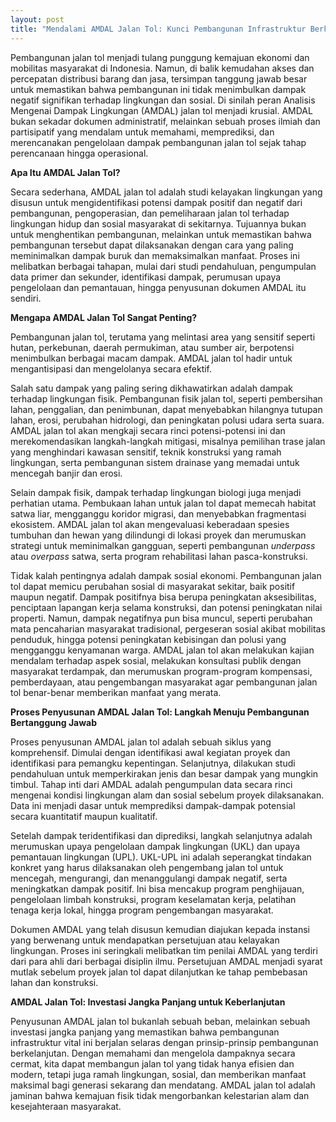 ```yaml
---
layout: post
title: "Mendalami AMDAL Jalan Tol: Kunci Pembangunan Infrastruktur Berkelanjutan"
---
```


Pembangunan jalan tol menjadi tulang punggung kemajuan ekonomi dan mobilitas masyarakat di Indonesia. Namun, di balik kemudahan akses dan percepatan distribusi barang dan jasa, tersimpan tanggung jawab besar untuk memastikan bahwa pembangunan ini tidak menimbulkan dampak negatif signifikan terhadap lingkungan dan sosial. Di sinilah peran Analisis Mengenai Dampak Lingkungan (AMDAL) jalan tol menjadi krusial. AMDAL bukan sekadar dokumen administratif, melainkan sebuah proses ilmiah dan partisipatif yang mendalam untuk memahami, memprediksi, dan merencanakan pengelolaan dampak pembangunan jalan tol sejak tahap perencanaan hingga operasional.

**Apa Itu AMDAL Jalan Tol?**

Secara sederhana, AMDAL jalan tol adalah studi kelayakan lingkungan yang disusun untuk mengidentifikasi potensi dampak positif dan negatif dari pembangunan, pengoperasian, dan pemeliharaan jalan tol terhadap lingkungan hidup dan sosial masyarakat di sekitarnya. Tujuannya bukan untuk menghentikan pembangunan, melainkan untuk memastikan bahwa pembangunan tersebut dapat dilaksanakan dengan cara yang paling meminimalkan dampak buruk dan memaksimalkan manfaat. Proses ini melibatkan berbagai tahapan, mulai dari studi pendahuluan, pengumpulan data primer dan sekunder, identifikasi dampak, perumusan upaya pengelolaan dan pemantauan, hingga penyusunan dokumen AMDAL itu sendiri.

**Mengapa AMDAL Jalan Tol Sangat Penting?**

Pembangunan jalan tol, terutama yang melintasi area yang sensitif seperti hutan, perkebunan, daerah permukiman, atau sumber air, berpotensi menimbulkan berbagai macam dampak. AMDAL jalan tol hadir untuk mengantisipasi dan mengelolanya secara efektif.

Salah satu dampak yang paling sering dikhawatirkan adalah dampak terhadap lingkungan fisik. Pembangunan fisik jalan tol, seperti pembersihan lahan, penggalian, dan penimbunan, dapat menyebabkan hilangnya tutupan lahan, erosi, perubahan hidrologi, dan peningkatan polusi udara serta suara. AMDAL jalan tol akan mengkaji secara rinci potensi-potensi ini dan merekomendasikan langkah-langkah mitigasi, misalnya pemilihan trase jalan yang menghindari kawasan sensitif, teknik konstruksi yang ramah lingkungan, serta pembangunan sistem drainase yang memadai untuk mencegah banjir dan erosi.

Selain dampak fisik, dampak terhadap lingkungan biologi juga menjadi perhatian utama. Pembukaan lahan untuk jalan tol dapat memecah habitat satwa liar, mengganggu koridor migrasi, dan menyebabkan fragmentasi ekosistem. AMDAL jalan tol akan mengevaluasi keberadaan spesies tumbuhan dan hewan yang dilindungi di lokasi proyek dan merumuskan strategi untuk meminimalkan gangguan, seperti pembangunan *underpass* atau *overpass* satwa, serta program rehabilitasi lahan pasca-konstruksi.

Tidak kalah pentingnya adalah dampak sosial ekonomi. Pembangunan jalan tol dapat memicu perubahan sosial di masyarakat sekitar, baik positif maupun negatif. Dampak positifnya bisa berupa peningkatan aksesibilitas, penciptaan lapangan kerja selama konstruksi, dan potensi peningkatan nilai properti. Namun, dampak negatifnya pun bisa muncul, seperti perubahan mata pencaharian masyarakat tradisional, pergeseran sosial akibat mobilitas penduduk, hingga potensi peningkatan kebisingan dan polusi yang mengganggu kenyamanan warga. AMDAL jalan tol akan melakukan kajian mendalam terhadap aspek sosial, melakukan konsultasi publik dengan masyarakat terdampak, dan merumuskan program-program kompensasi, pemberdayaan, atau pengembangan masyarakat agar pembangunan jalan tol benar-benar memberikan manfaat yang merata.

**Proses Penyusunan AMDAL Jalan Tol: Langkah Menuju Pembangunan Bertanggung Jawab**

Proses penyusunan AMDAL jalan tol adalah sebuah siklus yang komprehensif. Dimulai dengan identifikasi awal kegiatan proyek dan identifikasi para pemangku kepentingan. Selanjutnya, dilakukan studi pendahuluan untuk memperkirakan jenis dan besar dampak yang mungkin timbul. Tahap inti dari AMDAL adalah pengumpulan data secara rinci mengenai kondisi lingkungan alam dan sosial sebelum proyek dilaksanakan. Data ini menjadi dasar untuk memprediksi dampak-dampak potensial secara kuantitatif maupun kualitatif.

Setelah dampak teridentifikasi dan diprediksi, langkah selanjutnya adalah merumuskan upaya pengelolaan dampak lingkungan (UKL) dan upaya pemantauan lingkungan (UPL). UKL-UPL ini adalah seperangkat tindakan konkret yang harus dilaksanakan oleh pengembang jalan tol untuk mencegah, mengurangi, dan menanggulangi dampak negatif, serta meningkatkan dampak positif. Ini bisa mencakup program penghijauan, pengelolaan limbah konstruksi, program keselamatan kerja, pelatihan tenaga kerja lokal, hingga program pengembangan masyarakat.

Dokumen AMDAL yang telah disusun kemudian diajukan kepada instansi yang berwenang untuk mendapatkan persetujuan atau kelayakan lingkungan. Proses ini seringkali melibatkan tim penilai AMDAL yang terdiri dari para ahli dari berbagai disiplin ilmu. Persetujuan AMDAL menjadi syarat mutlak sebelum proyek jalan tol dapat dilanjutkan ke tahap pembebasan lahan dan konstruksi.

**AMDAL Jalan Tol: Investasi Jangka Panjang untuk Keberlanjutan**

Penyusunan AMDAL jalan tol bukanlah sebuah beban, melainkan sebuah investasi jangka panjang yang memastikan bahwa pembangunan infrastruktur vital ini berjalan selaras dengan prinsip-prinsip pembangunan berkelanjutan. Dengan memahami dan mengelola dampaknya secara cermat, kita dapat membangun jalan tol yang tidak hanya efisien dan modern, tetapi juga ramah lingkungan, sosial, dan memberikan manfaat maksimal bagi generasi sekarang dan mendatang. AMDAL jalan tol adalah jaminan bahwa kemajuan fisik tidak mengorbankan kelestarian alam dan kesejahteraan masyarakat.
